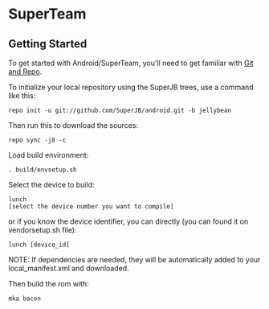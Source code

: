 SuperTeam
===========

Getting Started
---------------

To get started with Android/SuperTeam, you'll need to get
familiar with [Git and Repo](http://source.android.com/download/using-repo).

To initialize your local repository using the SuperJB trees, use a command like this:

    repo init -u git://github.com/SuperJB/android.git -b jellybean

Then run this to download the sources:

    repo sync -j8 -c

Load build environment:

    . build/envsetup.sh

Select the device to build:

    lunch
    [select the device number you want to compile]

or if you know the device identifier, you can directly (you can found it on vendorsetup.sh file):

    lunch [device_id]

NOTE: If dependencies are needed, they will be automatically added to your local_manifest.xml and downloaded.

Then build the rom with:

    mka bacon
